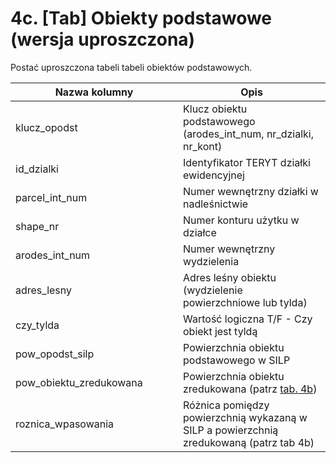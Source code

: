 # 4c. \[Tab] Obiekty podstawowe (wersja uproszczona)

Postać uproszczona tabeli tabeli obiektów podstawowych.

<table><thead><tr><th width="252">Nazwa kolumny</th><th>Opis</th></tr></thead><tbody><tr><td>klucz_opodst</td><td>Klucz obiektu podstawowego (arodes_int_num, nr_dzialki, nr_kont)</td></tr><tr><td>id_dzialki</td><td>Identyfikator TERYT działki ewidencyjnej</td></tr><tr><td>parcel_int_num</td><td>Numer wewnętrzny działki w nadleśnictwie</td></tr><tr><td>shape_nr</td><td>Numer konturu użytku w działce</td></tr><tr><td>arodes_int_num</td><td>Numer wewnętrzny wydzielenia</td></tr><tr><td>adres_lesny</td><td>Adres leśny obiektu (wydzielenie powierzchniowe lub tylda)</td></tr><tr><td>czy_tylda</td><td>Wartość logiczna T/F - Czy obiekt jest tyldą</td></tr><tr><td>pow_opodst_silp</td><td>Powierzchnia obiektu podstawowego w SILP</td></tr><tr><td>pow_obiektu_zredukowana</td><td>Powierzchnia obiektu zredukowana (patrz <a href="../4b.-tab-obiekty-podstawowe-wersja-pelna.md">tab. 4b</a>)</td></tr><tr><td>roznica_wpasowania</td><td>Różnica pomiędzy powierzchnią wykazaną w SILP a powierzchnią zredukowaną (patrz tab 4b)</td></tr></tbody></table>

